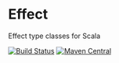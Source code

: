 # Effect

Effect type classes for Scala

[![Build Status](https://travis-ci.org/estatico/scala-effect.svg?branch=master)](https://travis-ci.org/estatico/scala-effect)
[![Maven Central](https://img.shields.io/maven-central/v/io.estatico/effect-core_2.12.svg)](https://maven-badges.herokuapp.com/maven-central/io.estatico/effect-core_2.12)
